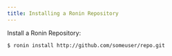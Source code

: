 ```yaml
---
title: Installing a Ronin Repository
---
```


Install a Ronin Repository:

    $ ronin install http://github.com/someuser/repo.git

